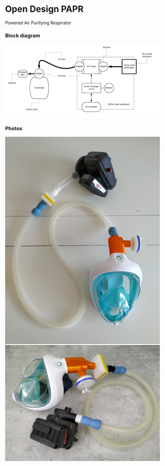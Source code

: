 # Open Design PAPR 

Powered Air Purifying Respirator

### Block diagram

![](doc/PAPR.png)

### Photos

![](doc/nowtech_papr_proto_01.jpg)
![](doc/nowtech_papr_proto_03.jpg)
